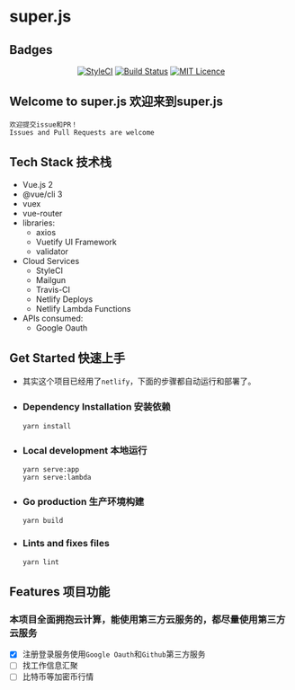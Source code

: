 # super.js

## Badges 

<div align="center">

[![StyleCI](https://github.styleci.io/repos/152890558/shield?branch=master)](https://github.styleci.io/repos/152890558)
[![Build Status](https://travis-ci.org/whizjs/superjs.svg?branch=master)](https://travis-ci.org/whizjs/superjs)
[![MIT Licence](https://badges.frapsoft.com/os/mit/mit.svg?v=103)](LICENSE)  

</div>

## Welcome to super.js 欢迎来到super.js
```
欢迎提交issue和PR！
Issues and Pull Requests are welcome
```

## Tech Stack 技术栈

 - Vue.js 2
 - @vue/cli 3
 - vuex
 - vue-router
 - libraries:
    - axios
    - Vuetify UI Framework
    - validator
 - Cloud Services
    - StyleCI
    - Mailgun
    - Travis-CI
    - Netlify Deploys
    - Netlify Lambda Functions
 - APIs consumed:
    - Google Oauth

## Get Started 快速上手
 - 其实这个项目已经用了`netlify`，下面的步骤都自动运行和部署了。


 - ### Dependency Installation 安装依赖
    ```
    yarn install
    ```

 - ### Local development 本地运行
    ```
    yarn serve:app
    yarn serve:lambda
    ```

 - ### Go production 生产环境构建
    ```
    yarn build
    ```

 - ### Lints and fixes files 
    ```
    yarn lint
    ```
## Features 项目功能
### 本项目全面拥抱云计算，能使用第三方云服务的，都尽量使用第三方云服务

 - [x] 注册登录服务使用`Google Oauth`和`Github`第三方服务
 - [ ] 找工作信息汇聚
 - [ ] 比特币等加密币行情